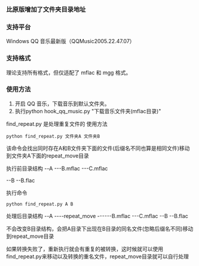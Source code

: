 
### 比原版增加了文件夹目录地址

### 支持平台
Windows QQ 音乐最新版（QQMusic2005.22.47.07）

### 支持格式
理论支持所有格式，但仅适配了 mflac 和 mgg 格式。

### 使用方法
1. 开启 QQ 音乐，下载音乐到默认文件夹。
2. 执行python hook_qq_music.py "下载音乐文件夹(mflac目录)"

find_repeat.py 是处理重复文件的
使用方法

```
python find_repeat.py 文件夹A 文件夹B
```
该命令会找出同时存在A和B文件夹下面的文件(后缀名不同也算是相同文件)移动到文件夹A下面的repeat_move目录

执行前目录结构
--A
---B.mflac
---C.mflac

--B
--B.flac

执行命令

```
python find_repeat.py A B
```

处理后目录结构
--A
----repeat_move
------B.mflac
---C.mflac
--B
--B.flac

不会改变B目录结构，会把A目录下出现在B目录的同名文件(忽略后缀名不同)移动到repeat_move目录

如果转换失败了，重新执行就会有重复的被转换，这时候就可以使用find_repeat.py来移动以及转换的重名文件，repeat_move目录就可以自行处理
